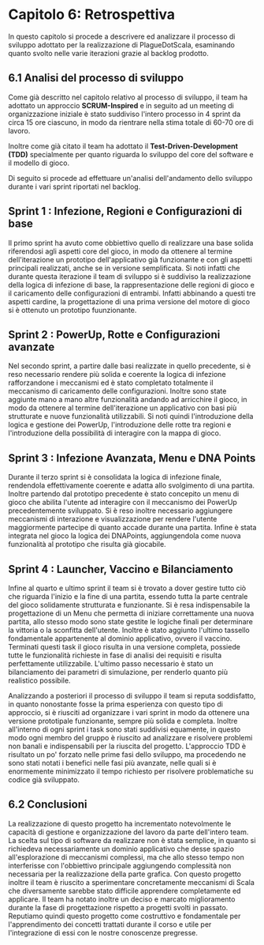 # Capitolo 6: Retrospettiva

In questo capitolo si procede a descrivere ed analizzare il processo di sviluppo adottato per la realizzazione di PlagueDotScala, esaminando quanto svolto nelle varie iterazioni grazie al backlog prodotto.

## 6.1 Analisi del processo di sviluppo

Come già descritto nel capitolo relativo al processo di sviluppo, il team ha adottato un approccio **SCRUM-Inspired** e in seguito ad un meeting di organizzazione iniziale è stato suddiviso l'intero processo in 4 sprint da circa 15 ore ciascuno, in modo da rientrare nella stima totale di 60-70 ore di lavoro. 

Inoltre come già citato il team ha adottato il **Test-Driven-Development (TDD)** specialmente per quanto riguarda lo sviluppo del core del software e il modello di gioco.

Di seguito si procede ad effettuare un'analisi dell'andamento dello sviluppo durante i vari sprint riportati nel backlog.

## Sprint 1 : Infezione, Regioni e Configurazioni di base
Il primo sprint ha avuto come obbiettivo quello di realizzare una base solida riferendosi agli aspetti core del gioco, in modo da ottenere al termine dell'iterazione un prototipo dell'applicativo già funzionante e con gli aspetti principali realizzati, anche se in versione semplificata. Si noti infatti che durante questa iterazione il team di sviluppo si è suddiviso la realizzazione della logica di infezione di base, la rappresentazione delle regioni di gioco e il caricamento delle configurazioni di entrambi. Infatti abbinando a questi tre aspetti cardine, la progettazione di una prima versione del motore di gioco si è ottenuto un prototipo fuunzionante. 

## Sprint 2 : PowerUp, Rotte e Configurazioni avanzate
Nel secondo sprint, a partire dalle basi realizzate in quello precedente, si è reso necessario rendere più solida e coerente la logica di infezione rafforzandone i meccanismi ed è stato completato totalmente il meccanismo di caricamento delle configurazioni. Inoltre sono state aggiunte mano a mano altre funzionalità andando ad arricchire il gioco, in modo da ottenere al termine dell'iterazione un applicativo con basi più strutturate e nuove funzionalità utilizzabili. Si noti quindi l'introduzione della logica e gestione dei PowerUp, l'introduzione delle rotte tra regioni e l'introduzione della possibilità di interagire con la mappa di gioco.

## Sprint 3 : Infezione Avanzata, Menu e DNA Points
Durante il terzo sprint si è consolidata la logica di infezione finale, rendendola effettivamente coerente e adatta allo svolgimento di una partita. Inoltre partendo dal prototipo precedente è stato concepito un menu di gioco che abilita l'utente ad interagire con il meccanismo dei PowerUp precedentemente sviluppato. Si è reso inoltre necessario aggiungere meccanismi di interazione e visualizzazione per rendere l'utente maggiormente partecipe di quanto accade durante una partita. Infine è stata integrata nel gioco la logica dei DNAPoints, aggiungendola come nuova funzionalità al prototipo che risulta già giocabile.

## Sprint 4 : Launcher, Vaccino e Bilanciamento
Infine al quarto e ultimo sprint il team si è trovato a dover gestire tutto ciò che riguarda l'inizio e la fine di una partita, essendo tutta la parte centrale del gioco solidamente strutturata e funzionante. Si è resa indispensabile la progettazione di un Menu che permetta di iniziare correttamente una nuova partita, allo stesso modo sono state gestite le logiche finali per determinare la vittoria o la sconfitta dell'utente. Inoltre è stato aggiunto l'ultimo tassello fondamentale appartenente al dominio applicativo, ovvero il vaccino. Terminati questi task il gioco risulta in una versione completa, possiede tutte le funzionalità richieste in fase di analisi dei requisiti e risulta perfettamente utilizzabile. L'ultimo passo necessario è stato un bilanciamento dei parametri di simulazione, per renderlo quanto più realistico possibile.

Analizzando a posteriori il processo di sviluppo il team si reputa soddisfatto, in quanto nonostante fosse la prima esperienza con questo tipo di approccio, si è riusciti ad organizzare i vari sprint in modo da ottenere una versione prototipale funzionante, sempre più solida e completa. Inoltre all'interno di ogni sprint i task sono stati suddivisi equamente, in questo modo ogni membro del gruppo è riuscito ad analizzare e risolvere problemi non banali e indispensabili per la riuscita del progetto. L'approccio TDD è risultato un po' forzato nelle prime fasi dello sviluppo, ma procedendo ne sono stati notati i benefici nelle fasi più avanzate, nelle quali si è enormemente minimizzato il tempo richiesto per risolvere problematiche su codice già sviluppato.

## 6.2 Conclusioni

La realizzazione di questo progetto ha incrementato notevolmente le capacità di gestione e organizzazione del lavoro da parte dell'intero team. La scelta sul tipo di software da realizzare non è stata semplice, in quanto si richiedeva necessariamente un dominio applicativo che desse spazio all'esplorazione di meccanismi complessi, ma che allo stesso tempo non interferisse con l'obbiettivo principale aggiungendo complessità non necessaria per la realizzazione della parte grafica. Con questo progetto inoltre il team è riuscito a sperimentare concretamente meccanismi di Scala che diversamente sarebbe stato difficile apprendere completamente ed applicare. Il team ha notato inoltre un deciso e marcato miglioramento durante la fase di progettazione rispetto a progetti svolti in passato. Reputiamo quindi questo progetto come costruttivo e fondamentale per l'apprendimento dei concetti trattati durante il corso e utile per l'integrazione di essi con le nostre conoscenze pregresse.
